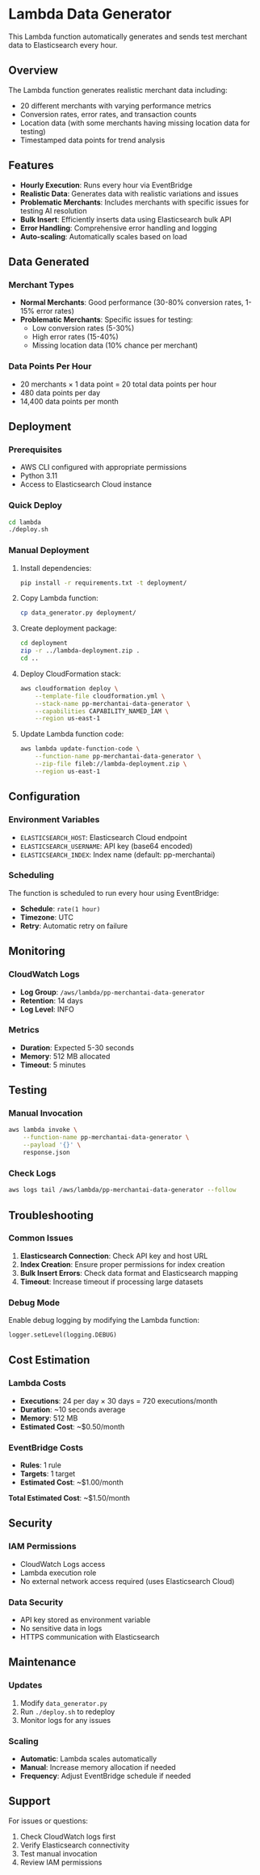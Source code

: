 # Lambda Data Generator

This Lambda function automatically generates and sends test merchant data to Elasticsearch every hour.

## Overview

The Lambda function generates realistic merchant data including:
- 20 different merchants with varying performance metrics
- Conversion rates, error rates, and transaction counts
- Location data (with some merchants having missing location data for testing)
- Timestamped data points for trend analysis

## Features

- **Hourly Execution**: Runs every hour via EventBridge
- **Realistic Data**: Generates data with realistic variations and issues
- **Problematic Merchants**: Includes merchants with specific issues for testing AI resolution
- **Bulk Insert**: Efficiently inserts data using Elasticsearch bulk API
- **Error Handling**: Comprehensive error handling and logging
- **Auto-scaling**: Automatically scales based on load

## Data Generated

### Merchant Types
- **Normal Merchants**: Good performance (30-80% conversion rates, 1-15% error rates)
- **Problematic Merchants**: Specific issues for testing:
  - Low conversion rates (5-30%)
  - High error rates (15-40%)
  - Missing location data (10% chance per merchant)

### Data Points Per Hour
- 20 merchants × 1 data point = 20 total data points per hour
- 480 data points per day
- 14,400 data points per month

## Deployment

### Prerequisites
- AWS CLI configured with appropriate permissions
- Python 3.11
- Access to Elasticsearch Cloud instance

### Quick Deploy
```bash
cd lambda
./deploy.sh
```

### Manual Deployment
1. Install dependencies:
   ```bash
   pip install -r requirements.txt -t deployment/
   ```

2. Copy Lambda function:
   ```bash
   cp data_generator.py deployment/
   ```

3. Create deployment package:
   ```bash
   cd deployment
   zip -r ../lambda-deployment.zip .
   cd ..
   ```

4. Deploy CloudFormation stack:
   ```bash
   aws cloudformation deploy \
       --template-file cloudformation.yml \
       --stack-name pp-merchantai-data-generator \
       --capabilities CAPABILITY_NAMED_IAM \
       --region us-east-1
   ```

5. Update Lambda function code:
   ```bash
   aws lambda update-function-code \
       --function-name pp-merchantai-data-generator \
       --zip-file fileb://lambda-deployment.zip \
       --region us-east-1
   ```

## Configuration

### Environment Variables
- `ELASTICSEARCH_HOST`: Elasticsearch Cloud endpoint
- `ELASTICSEARCH_USERNAME`: API key (base64 encoded)
- `ELASTICSEARCH_INDEX`: Index name (default: pp-merchantai)

### Scheduling
The function is scheduled to run every hour using EventBridge:
- **Schedule**: `rate(1 hour)`
- **Timezone**: UTC
- **Retry**: Automatic retry on failure

## Monitoring

### CloudWatch Logs
- **Log Group**: `/aws/lambda/pp-merchantai-data-generator`
- **Retention**: 14 days
- **Log Level**: INFO

### Metrics
- **Duration**: Expected 5-30 seconds
- **Memory**: 512 MB allocated
- **Timeout**: 5 minutes

## Testing

### Manual Invocation
```bash
aws lambda invoke \
    --function-name pp-merchantai-data-generator \
    --payload '{}' \
    response.json
```

### Check Logs
```bash
aws logs tail /aws/lambda/pp-merchantai-data-generator --follow
```

## Troubleshooting

### Common Issues
1. **Elasticsearch Connection**: Check API key and host URL
2. **Index Creation**: Ensure proper permissions for index creation
3. **Bulk Insert Errors**: Check data format and Elasticsearch mapping
4. **Timeout**: Increase timeout if processing large datasets

### Debug Mode
Enable debug logging by modifying the Lambda function:
```python
logger.setLevel(logging.DEBUG)
```

## Cost Estimation

### Lambda Costs
- **Executions**: 24 per day × 30 days = 720 executions/month
- **Duration**: ~10 seconds average
- **Memory**: 512 MB
- **Estimated Cost**: ~$0.50/month

### EventBridge Costs
- **Rules**: 1 rule
- **Targets**: 1 target
- **Estimated Cost**: ~$1.00/month

**Total Estimated Cost**: ~$1.50/month

## Security

### IAM Permissions
- CloudWatch Logs access
- Lambda execution role
- No external network access required (uses Elasticsearch Cloud)

### Data Security
- API key stored as environment variable
- No sensitive data in logs
- HTTPS communication with Elasticsearch

## Maintenance

### Updates
1. Modify `data_generator.py`
2. Run `./deploy.sh` to redeploy
3. Monitor logs for any issues

### Scaling
- **Automatic**: Lambda scales automatically
- **Manual**: Increase memory allocation if needed
- **Frequency**: Adjust EventBridge schedule if needed

## Support

For issues or questions:
1. Check CloudWatch logs first
2. Verify Elasticsearch connectivity
3. Test manual invocation
4. Review IAM permissions 